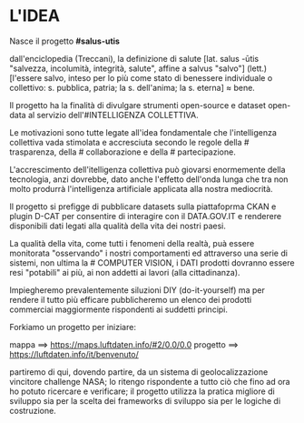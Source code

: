 # L'IDEA

Nasce il progetto **#salus-utis**

dall'enciclopedia (Treccani), la definizione di salute [lat. salus -ūtis "salvezza, incolumità, integrità, salute", affine a salvus "salvo"] (lett.) [l'essere salvo, inteso per lo più come stato di benessere individuale o collettivo: s. pubblica, patria; la s. dell'anima; la s. eterna] ≈ bene.

Il progetto ha la finalità di divulgare strumenti open-source e dataset open-data al servizio dell'#INTELLIGENZA COLLETTIVA.

Le motivazioni sono tutte legate all'idea fondamentale che l'intelligenza collettiva vada stimolata e accresciuta secondo le regole della # trasparenza, della # collaborazione e della # partecipazione.

L'accrescimento dell'itelligenza collettiva può giovarsi enormemente della tecnologia, anzi dovrebbe, dato anche l'effetto dell'onda lunga che tra non molto produrrà l'intelligenza artificiale applicata alla nostra mediocrità.

Il progetto si prefigge di pubblicare datasets sulla piattafoprma CKAN e plugin D-CAT per consentire di interagire con il DATA.GOV.IT e renderere disponibili dati legati alla qualità della vita dei nostri paesi.

La qualità della vita, come tutti i fenomeni della realtà, puà essere monitorata "osservando" i nostri comportamenti ed attraverso una serie di sistemi, non ultima la  # COMPUTER VISION, i DATI prodotti dovranno essere resi "potabili" ai più, ai non addetti ai lavori (alla cittadinanza).     

Impiegheremo prevalentemente siluzioni DIY (do-it-yourself) ma per rendere il tutto più efficare pubblicheremo un elenco dei prodotti commerciai maggiormente rispondenti ai suddetti principi.

Forkiamo un progetto per iniziare:

mappa ==>  https://maps.luftdaten.info/#2/0.0/0.0
progetto ==> https://luftdaten.info/it/benvenuto/

partiremo di qui, dovendo partire, da un sistema di geolocalizzazione vincitore challenge NASA; lo ritengo rispondente a tutto ciò che fino ad ora ho potuto ricercare e verificare; il progetto utilizza la pratica migliore di sviluppo sia per la scelta dei frameworks di sviluppo sia per le logiche di costruzione.
 
